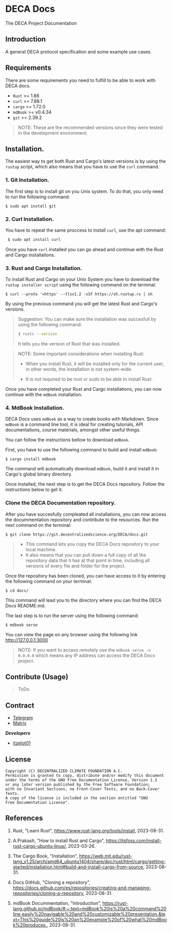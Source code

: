 # DECA Docs

The DECA Project Documentation

## Introduction

A general DECA protocol specification and some example use cases.

##  Requirements

There are some requirements you need to fulfill to be able to work with DECA docs.
 * ```Rust``` >= 1.66
 * ```curl``` >= 7.88.1
 * ```cargo``` >= 1.72.0
 * ```mdBook``` >= v0.4.34
 * ```git``` >= 2.39.2
 
 > NOTE: These are the recommended versions since they were tested in the development environment.


## Installation.

The easiest way to get both Rust and Cargo's latest versions is by using the ```rustup``` script, which also means that you have to use the ```curl``` command.

### 1. Git Installation.

The first step is to install git on you Unix system. To do that,  you only need to run the following command:

```shell
$ sudo apt install git
```

### 2. Curl Installation.

You have to repeat the same proccess to install ```curl```, use the apt command:

```sh
 $ sudo apt install curl
```

   Once you have ```curl``` installed you can go ahead and continue with the Rust and Cargo installations.

###  3. Rust and Cargo Installation.

To install Rust and Cargo on your Unix System you have to download the ```rustup installer script``` using the following command on the terminal:

```shell
$ curl --proto '=https' --tlsv1.2 -sSf https://sh.rustup.rs | sh
```

By using the previous command you will get the latest Rust and Cargo's versions. 

> Suggestion: You can make sure the installation was succesfull by using the following command:
>
> ```sh
> $ rustc --version
> ```
> It tells you the version of Rust that was installed.

> NOTE: Some important considerations when installing Rust:
> 
>  * When you install Rust, it will be installed only for the current user, in other words, the installation is not system-wide.
> 
>  * It is not required to be root or sudo to be able to install Rust.

Once you have completed your Rust and Cargo installations, you can now continue with the ```mdBook``` installation.

### 4. MdBook Installation.

DECA Docs uses ```mdBook``` as a way to create books with Markdown. Since ```mdBook``` is a command line tool, it is ideal for creating tutorials, API documentations, course materials, amongst other useful things.

You can follow the instructions bellow to download ```mdBook```. 

First, you have to use the following command to build and install ```mdBook```:

```shell
$ cargo install mdbook
```

The command will automatically download ```mdBook```, build it and install it in Cargo's global binary directory.

Once installed, the next step is to get the DECA Docs repository. Follow the instructions below to get it.

###  Clone the DECA Documentation repository.

After you have succesfully compleated all installations, you can now access the docummentation repository and contribute to the resources. 
Run the next command on the terminal:

```shell
$ git clone https://git.decentralizedscience.org/DECA/docs.git
```

> * This command lets you copy the DECA Docs repository to your local machine.
> * It also means that you can pull down a full copy of all the repository data that it has at that point in time, including all versions of every file and folder for the project.

Once the repository has been cloned, you can have access to it by entering the following command on your terminal:

```shell
$ cd docs/
```

This command will lead you to the directory where you can find the DECA Docs README.md.

The last step is to run the server using the following command:

```shell
$ mdbook serve 
```

You can view the page on any browser using the following link <http://127.0.0.1:3000>

> NOTE: If you want to access remotely use the `mdbook serve -n 0.0.0.0` which means any IP address can access the DECA Docs project.

## Contribute (Usage)
>ToDo

 

## Contract

* [Telegram](https://t.me/deca_currency/1)
* [Matrix](https://matrix.to/#/#DECA:matrix.org)

***Developers***
- [itzelot01](mailto:itzeltellez59@aragon.unam.mx)

## License

```
Copyright (C) DECENTRALIZED CLIMATE FOUNDATION A.C.
Permission is granted to copy, distribute and/or modify this document
under the terms of the GNU Free Documentation License, Version 1.3
or any later version published by the Free Software Foundation;
with no Invariant Sections, no Front-Cover Texts, and no Back-Cover Texts.
A copy of the license is included in the section entitled "GNU
Free Documentation License". 
```

## References

1. Rust, "Learn Rust", <https://www.rust-lang.org/tools/install>, 2023-08-31.

2. A.Prakash, "How to install Rust and Cargo", <https://itsfoss.com/install-rust-cargo-ubuntu-linux/>, 2023-03-26.

3. The Cargo Book, "Installation", <https://web.mit.edu/rust-lang_v1.25/arch/amd64_ubuntu1404/share/doc/rust/html/cargo/getting-started/installation.html#build-and-install-cargo-from-source>, 2023-08-31.

4. Docs GitHub, "Cloning a repository", <https://docs.github.com/es/repositories/creating-and-managing-repositories/cloning-a-repository>, 2023-08-31.

5. mdBook Docummentation, "Introduction", <https://rust-lang.github.io/mdBook/#:~:text=mdBook%20is%20a%20command%20line,easily%20navigable%20and%20customizable%20presentation.&text=This%20guide%20is%20an%20example%20of%20what%20mdBook%20produces.>, 2023-08-31.
